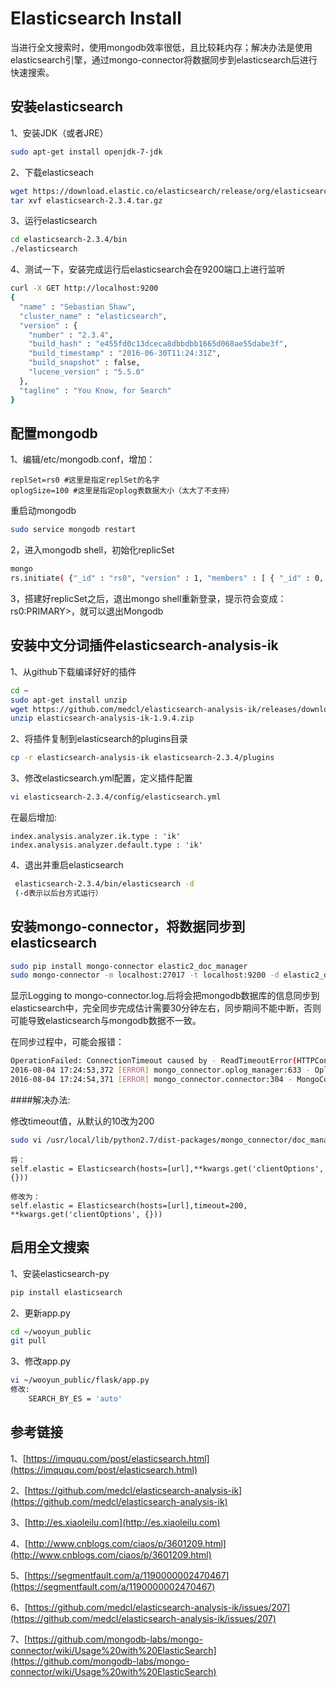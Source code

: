 Elasticsearch Install
=============================

当进行全文搜索时，使用mongodb效率很低，且比较耗内存；解决办法是使用elasticsearch引擎，通过mongo-connector将数据同步到elasticsearch后进行快速搜索。

安装elasticsearch
--------

1、安装JDK（或者JRE）

```bash
sudo apt-get install openjdk-7-jdk
```
2、下载elasticseach

```bash
wget https://download.elastic.co/elasticsearch/release/org/elasticsearch/distribution/tar/elasticsearch/2.3.4/elasticsearch-2.3.4.tar.gz
tar xvf elasticsearch-2.3.4.tar.gz
```

3、运行elasticsearch

```bash
cd elasticsearch-2.3.4/bin
./elasticsearch
```

4、测试一下，安装完成运行后elasticsearch会在9200端口上进行监听

```bash
curl -X GET http://localhost:9200
{
  "name" : "Sebastian Shaw",
  "cluster_name" : "elasticsearch",
  "version" : {
    "number" : "2.3.4",
    "build_hash" : "e455fd0c13dceca8dbbdbb1665d068ae55dabe3f",
    "build_timestamp" : "2016-06-30T11:24:31Z",
    "build_snapshot" : false,
    "lucene_version" : "5.5.0"
  },
  "tagline" : "You Know, for Search"
}
```


配置mongodb
-------

1、编辑/etc/mongodb.conf，增加：
	
	replSet=rs0 #这里是指定replSet的名字 
	oplogSize=100 #这里是指定oplog表数据大小（太大了不支持）

重启动mongodb

```bash
sudo service mongodb restart
```
2，进入mongodb shell，初始化replicSet

```bash
mongo
rs.initiate( {"_id" : "rs0", "version" : 1, "members" : [ { "_id" : 0, "host" : "127.0.0.1:27017" } ]}) 
```
3，搭建好replicSet之后，退出mongo shell重新登录，提示符会变成：rs0:PRIMARY>，就可以退出Mongodb


安装中文分词插件elasticsearch-analysis-ik
-------

1、从github下载编译好好的插件

```bash
cd ~  
sudo apt-get install unzip
wget https://github.com/medcl/elasticsearch-analysis-ik/releases/download/v1.9.4/elasticsearch-analysis-ik-1.9.4.zip
unzip elasticsearch-analysis-ik-1.9.4.zip
```

2、将插件复制到elasticsearch的plugins目录

```bash
cp -r elasticsearch-analysis-ik elasticsearch-2.3.4/plugins
```

3、修改elasticsearch.yml配置，定义插件配置

```bash
vi elasticsearch-2.3.4/config/elasticsearch.yml
```
在最后增加:

	index.analysis.analyzer.ik.type : 'ik'
	index.analysis.analyzer.default.type : 'ik'

4、退出并重启elasticsearch

```bash
 elasticsearch-2.3.4/bin/elasticsearch -d
 (-d表示以后台方式运行）
```

安装mongo-connector，将数据同步到elasticsearch
-------

```bash
sudo pip install mongo-connector elastic2_doc_manager
sudo mongo-connector -m localhost:27017 -t localhost:9200 -d elastic2_doc_manager
```
显示Logging to mongo-connector.log.后将会把mongodb数据库的信息同步到elasticsearch中，完全同步完成估计需要30分钟左右，同步期间不能中断，否则可能导致elasticsearch与mongodb数据不一致。

在同步过程中，可能会报错：

```bash
OperationFailed: ConnectionTimeout caused by - ReadTimeoutError(HTTPConnectionPool(host=u'localhost', port=9200): Read timed out. (read timeout=10))
2016-08-04 17:24:53,372 [ERROR] mongo_connector.oplog_manager:633 - OplogThread: Failed during dump collection cannot recover! Collection(Database(MongoClient(u'127.0.0.1', 27017), u'local'), u'oplog.rs')
2016-08-04 17:24:54,371 [ERROR] mongo_connector.connector:304 - MongoConnector: OplogThread <OplogThread(Thread-7, started 140485117060864)> unexpectedly stopped! Shutting down
```

####解决办法:

修改timeout值，从默认的10改为200

```bash
sudo vi /usr/local/lib/python2.7/dist-packages/mongo_connector/doc_managers/elastic2_doc_manager.py
```
	将：
	self.elastic = Elasticsearch(hosts=[url],**kwargs.get('clientOptions', {}))
	
	修改为：
	self.elastic = Elasticsearch(hosts=[url],timeout=200, **kwargs.get('clientOptions', {}))


启用全文搜索
-------
1、安装elasticsearch-py

```bash
pip install elasticsearch
```
2、更新app.py

```bash
cd ~/wooyun_public
git pull
```

3、修改app.py

```bash
vi ~/wooyun_public/flask/app.py
修改:
	SEARCH_BY_ES = 'auto'
```
参考链接
-------
1、[https://imququ.com/post/elasticsearch.html](https://imququ.com/post/elasticsearch.html)

2、[https://github.com/medcl/elasticsearch-analysis-ik](https://github.com/medcl/elasticsearch-analysis-ik)

3、[http://es.xiaoleilu.com](http://es.xiaoleilu.com)

4、[http://www.cnblogs.com/ciaos/p/3601209.html](http://www.cnblogs.com/ciaos/p/3601209.html)

5、[https://segmentfault.com/a/1190000002470467](https://segmentfault.com/a/1190000002470467)

6、[https://github.com/medcl/elasticsearch-analysis-ik/issues/207](https://github.com/medcl/elasticsearch-analysis-ik/issues/207)

7、[https://github.com/mongodb-labs/mongo-connector/wiki/Usage%20with%20ElasticSearch](https://github.com/mongodb-labs/mongo-connector/wiki/Usage%20with%20ElasticSearch)